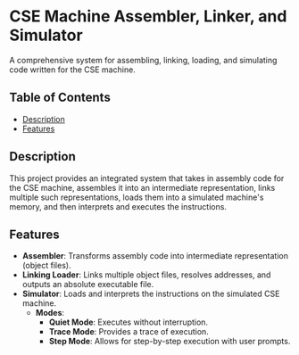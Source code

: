 # CSE Machine Assembler, Linker, and Simulator

A comprehensive system for assembling, linking, loading, and simulating code written for the CSE machine.

## Table of Contents

- [Description](#description)
- [Features](#features)

## Description

This project provides an integrated system that takes in assembly code for the CSE machine, assembles it into an intermediate representation, links multiple such representations, loads them into a simulated machine's memory, and then interprets and executes the instructions.

## Features

- **Assembler**: Transforms assembly code into intermediate representation (object files).
- **Linking Loader**: Links multiple object files, resolves addresses, and outputs an absolute executable file.
- **Simulator**: Loads and interprets the instructions on the simulated CSE machine.
  - **Modes**:
    - **Quiet Mode**: Executes without interruption.
    - **Trace Mode**: Provides a trace of execution.
    - **Step Mode**: Allows for step-by-step execution with user prompts.

